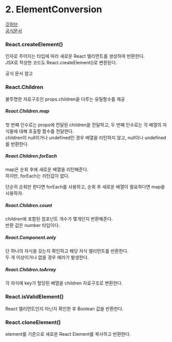 # 2. ElementConversion

[깃허브](https://github.com/sangheon-kim/React-docs-analyze/tree/master/src/Pages/2.ElementConversion)  
[공식문서](https://ko.reactjs.org/docs/react-api.html)

### React.createElement()

인자로 주어지는 타입에 따라 새로운 React 엘리먼트를 생성하여 반환한다.  
JSX로 작성한 코드도 React.createElement()로 변환된다.

공식 문서 참고

### React.Children

불투명한 자료구조인 props.children을 다루는 유틸함수를 제공

##### React.Children.map

첫 번째 인수로는 props에 전달된 children을 전달하고, 두 번째 인수로는 각 배열의 자식들에 대해 호출할 함수를 전달한다.  
children이 null이거나 undefined인 경우 배열을 리턴하지 않고, null이나 undefined를 반환한다.

##### React.Children.forEach

map은 순회 후에 새로운 배열을 리턴해준다.  
하지만, forEach는 리턴값이 없다.

단순히 순회만 한다면 forEach를 사용하고, 순회 후 새로운 배열이 필요하다면 map을 사용하자.

##### React.Children.count

children에 포함된 컴포넌트 개수가 몇개인지 반환해준다.  
반환 값은 number 타입이다.

##### React.Component.only

단 하나의 자식을 갖는지 확인하고 해당 자식 엘리먼트를 반환한다.  
두 개 이상이거나 없을 경우 에러가 발생한다.

##### React.Children.toArray

각 자식에 key가 할당된 배열을 children 자료구조로 변환한다.

### React.isValidElement()

React 엘리먼트인지 아닌지 확인한 후 Boolean 값을 반환한다.

### React.cloneElement()

element를 기준으로 새로운 React Element를 복사하고 반환한다.
